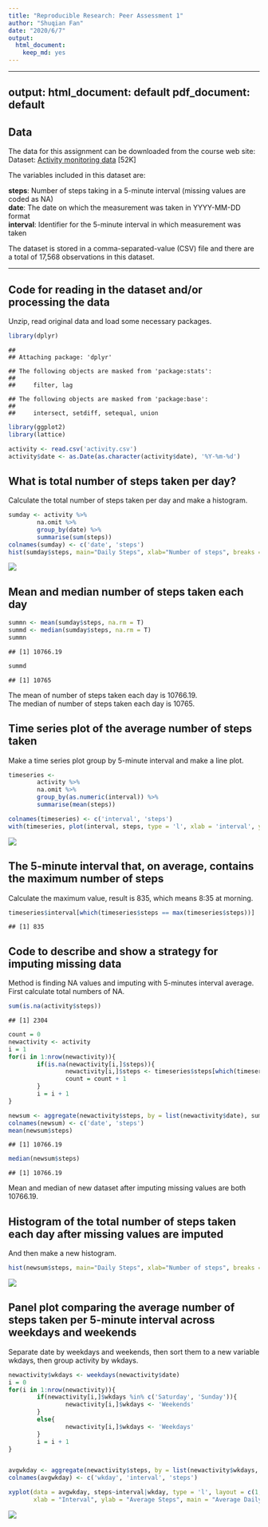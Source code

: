 ```yaml
---
title: "Reproducible Research: Peer Assessment 1"
author: "Shuqian Fan"
date: "2020/6/7"
output: 
  html_document: 
    keep_md: yes
---
```


---
output:
  html_document: default
  pdf_document: default
---

## Data
The data for this assignment can be downloaded from the course web site:  
Dataset: [Activity monitoring data](https://d396qusza40orc.cloudfront.net/repdata%2Fdata%2Factivity.zip) [52K]
  
The variables included in this dataset are:    
  
**steps**: Number of steps taking in a 5-minute interval (missing values are coded as NA)  
**date**: The date on which the measurement was taken in YYYY-MM-DD format  
**interval**: Identifier for the 5-minute interval in which measurement was taken  

The dataset is stored in a comma-separated-value (CSV) file and there are a total of 17,568 observations in this dataset.  

---
## Code for reading in the dataset and/or processing the data

Unzip, read original data and load some necessary packages.  

```r
library(dplyr)
```

```
## 
## Attaching package: 'dplyr'
```

```
## The following objects are masked from 'package:stats':
## 
##     filter, lag
```

```
## The following objects are masked from 'package:base':
## 
##     intersect, setdiff, setequal, union
```

```r
library(ggplot2)
library(lattice)

activity <- read.csv('activity.csv')
activity$date <- as.Date(as.character(activity$date), '%Y-%m-%d')
```


## What is total number of steps taken per day?

Calculate the total number of steps taken per day and make a histogram.

```r
sumday <- activity %>%
        na.omit %>%
        group_by(date) %>%
        summarise(sum(steps))
colnames(sumday) <- c('date', 'steps')
hist(sumday$steps, main="Daily Steps", xlab="Number of steps", breaks = 10)
```

![](PA1_template_files/figure-html/unnamed-chunk-2-1.png)<!-- -->

## Mean and median number of steps taken each day


```r
summn <- mean(sumday$steps, na.rm = T)
summd <- median(sumday$steps, na.rm = T)
summn
```

```
## [1] 10766.19
```

```r
summd
```

```
## [1] 10765
```

The mean of number of steps taken each day is 10766.19.  
The median of number of steps taken each day is 10765.  

## Time series plot of the average number of steps taken

Make a time series plot group by 5-minute interval and make a line plot.  

```r
timeseries <- 
        activity %>%
        na.omit %>%
        group_by(as.numeric(interval)) %>%
        summarise(mean(steps))

colnames(timeseries) <- c('interval', 'steps')
with(timeseries, plot(interval, steps, type = 'l', xlab = 'interval', ylab = 'average steps', main = 'Time series plot of the average number of steps taken' ))
```

![](PA1_template_files/figure-html/unnamed-chunk-4-1.png)<!-- -->

## The 5-minute interval that, on average, contains the maximum number of steps

Calculate the maximum value, result is 835, which means 8:35 at morning.  

```r
timeseries$interval[which(timeseries$steps == max(timeseries$steps))]
```

```
## [1] 835
```

## Code to describe and show a strategy for imputing missing data  

Method is finding NA values and imputing with 5-minutes interval average.  
First calculate total numbers of NA.

```r
sum(is.na(activity$steps))
```

```
## [1] 2304
```

```r
count = 0
newactivity <- activity
i = 1
for(i in 1:nrow(newactivity)){
        if(is.na(newactivity[i,]$steps)){
                newactivity[i,]$steps <- timeseries$steps[which(timeseries$interval == activity[i,]$interval)]
                count = count + 1
        }
        i = i + 1
}

newsum <- aggregate(newactivity$steps, by = list(newactivity$date), sum)
colnames(newsum) <- c('date', 'steps')
mean(newsum$steps)
```

```
## [1] 10766.19
```

```r
median(newsum$steps)
```

```
## [1] 10766.19
```

Mean and median of new dataset after imputing missing values are both 10766.19.  

## Histogram of the total number of steps taken each day after missing values are imputed

And then make a new histogram.  

```r
hist(newsum$steps, main="Daily Steps", xlab="Number of steps", breaks = 10)
```

![](PA1_template_files/figure-html/unnamed-chunk-7-1.png)<!-- -->

## Panel plot comparing the average number of steps taken per 5-minute interval across weekdays and weekends

Separate date by weekdays and weekends, then sort them to a new variable wkdays, then group activity by wkdays.

```r
newactivity$wkdays <- weekdays(newactivity$date)
i = 0
for(i in 1:nrow(newactivity)){
        if(newactivity[i,]$wkdays %in% c('Saturday', 'Sunday')){
                newactivity[i,]$wkdays <- 'Weekends'
        }
        else{
                newactivity[i,]$wkdays <- 'Weekdays'
        }
        i = i + 1
}


avgwkday <- aggregate(newactivity$steps, by = list(newactivity$wkdays, newactivity$interval), mean, na.rm = T)
colnames(avgwkday) <- c('wkday', 'interval', 'steps')

xyplot(data = avgwkday, steps~interval|wkday, type = 'l', layout = c(1, 2), 
       xlab = "Interval", ylab = "Average Steps", main = "Average Daily Activity Pattern\nWeekday or Weekend")
```

![](PA1_template_files/figure-html/unnamed-chunk-8-1.png)<!-- -->


